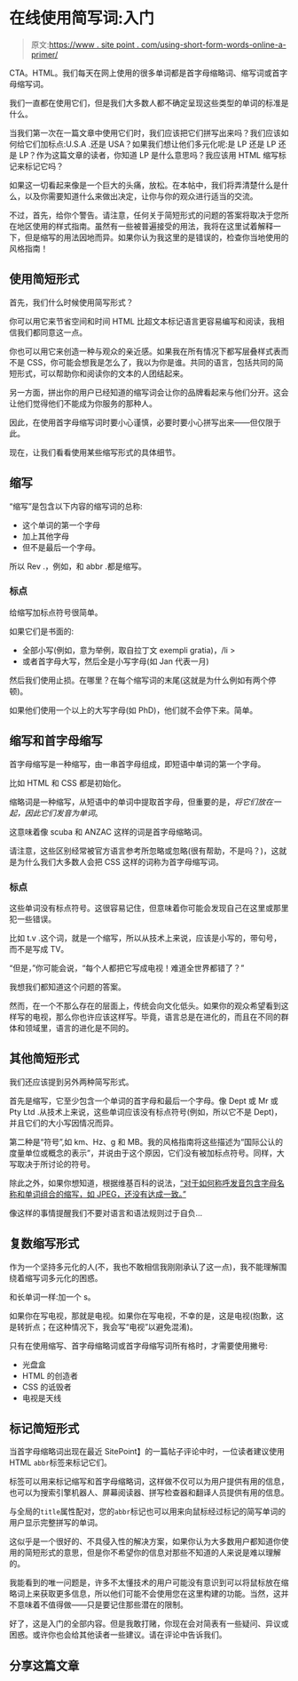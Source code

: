 # 在线使用简写词:入门

> 原文:[https://www . site point . com/using-short-form-words-online-a-primer/](https://www.sitepoint.com/using-short-form-words-online-a-primer/)

CTA。HTML。我们每天在网上使用的很多单词都是首字母缩略词、缩写词或首字母缩写词。

我们一直都在使用它们，但是我们大多数人都不确定呈现这些类型的单词的标准是什么。

当我们第一次在一篇文章中使用它们时，我们应该把它们拼写出来吗？我们应该如何给它们加标点:U.S.A .还是 USA？如果我们想让他们多元化呢:是 LP 还是 LP 还是 LP？作为这篇文章的读者，你知道 LP 是什么意思吗？我应该用 HTML 缩写标记来标记它吗？

如果这一切看起来像是一个巨大的头痛，放松。在本帖中，我们将弄清楚什么是什么，以及你需要知道什么来做出决定，让你与你的观众进行适当的交流。

不过，首先，给你个警告。请注意，任何关于简短形式的问题的答案将取决于您所在地区使用的样式指南。虽然有一些被普遍接受的用法，我将在这里试着解释一下，但是缩写的用法因地而异。如果你认为我这里的是错误的，检查你当地使用的风格指南！

## 使用简短形式

首先，我们什么时候使用简写形式？

你可以用它来节省空间和时间 HTML 比超文本标记语言更容易编写和阅读，我相信我们都同意这一点。

你也可以用它来创造一种与观众的亲近感。如果我在所有情况下都写层叠样式表而不是 CSS，你可能会想我是怎么了，我以为你是谁。共同的语言，包括共同的简短形式，可以帮助你和阅读你的文本的人团结起来。

另一方面，拼出你的用户已经知道的缩写词会让你的品牌看起来与他们分开。这会让他们觉得他们不能成为你服务的那种人。

因此，在使用首字母缩写词时要小心谨慎，必要时要小心拼写出来——但仅限于此。

现在，让我们看看使用某些缩写形式的具体细节。

## 缩写

“缩写”是包含以下内容的缩写词的总称:

*   这个单词的第一个字母
*   加上其他字母
*   但不是最后一个字母。

所以 Rev .，例如，和 abbr .都是缩写。

### 标点

给缩写加标点符号很简单。

如果它们是书面的:

*   全部小写(例如，意为举例，取自拉丁文 exempli gratia)，/li >
*   或者首字母大写，然后全是小写字母(如 Jan 代表一月)

然后我们使用止损。在哪里？在每个缩写词的末尾(这就是为什么例如有两个停顿)。

如果他们使用一个以上的大写字母(如 PhD)，他们就不会停下来。简单。

## 缩写和首字母缩写

首字母缩写是一种缩写，由一串首字母组成，即短语中单词的第一个字母。

比如 HTML 和 CSS 都是初始化。

缩略词是一种缩写，从短语中的单词中提取首字母，但重要的是，*将它们放在一起，因此它们发音为单词*。

这意味着像 scuba 和 ANZAC 这样的词是首字母缩略词。

请注意，这些区别经常被官方语言参考所忽略或忽略(很有帮助，不是吗？)，这就是为什么我们大多数人会把 CSS 这样的词称为首字母缩写词。

### 标点

这些单词没有标点符号。这很容易记住，但意味着你可能会发现自己在这里或那里犯一些错误。

比如 t.v .这个词，就是一个缩写，所以从技术上来说，应该是小写的，带句号，而不是写成 TV。

“但是，”你可能会说，“每个人都把它写成电视！难道全世界都错了？”

我想我们都知道这个问题的答案。

然而，在一个不那么存在的层面上，传统会向文化低头。如果你的观众希望看到这样写的电视，那么你也许应该这样写。毕竟，语言总是在进化的，而且在不同的群体和领域里，语言的进化是不同的。

## 其他简短形式

我们还应该提到另外两种简写形式。

首先是缩写，它至少包含一个单词的首字母和最后一个字母。像 Dept 或 Mr 或 Pty Ltd .从技术上来说，这些单词应该没有标点符号(例如，所以它不是 Dept)，并且它们的大小写因情况而异。

第二种是“符号”,如 km、Hz、g 和 MB。我的风格指南将这些描述为“国际公认的度量单位或概念的表示”，并说由于这个原因，它们没有被加标点符号。同样，大写取决于所讨论的符号。

除此之外，如果你想知道，根据维基百科的说法，[“对于如何称呼发音包含字母名称和单词组合的缩写，如 JPEG，还没有达成一致。”](http://en.wikipedia.org/wiki/Acronym)

像这样的事情提醒我们不要对语言和语法规则过于自负…

## 复数缩写形式

作为一个坚持多元化的人(不，我也不敢相信我刚刚承认了这一点)，我不能理解围绕着缩写词多元化的困惑。

和长单词一样:加一个 s。

如果你在写电视，那就是电视。如果你在写电视，不幸的是，这是电视(抱歉，这是转折点；在这种情况下，我会写“电视”以避免混淆)。

只有在使用缩写、首字母缩略词或首字母缩写词所有格时，才需要使用撇号:

*   光盘盒
*   HTML 的创造者
*   CSS 的诋毁者
*   电视是天线

## 标记简短形式

当首字母缩略词出现在最近 SitePoint】的一篇帖子评论中时，一位读者建议使用 HTML `abbr`标签来标记它们。

标签可以用来标记缩写和首字母缩略词，这样做不仅可以为用户提供有用的信息，也可以为搜索引擎机器人、屏幕阅读器、拼写检查器和翻译人员提供有用的信息。

与全局的`title`属性配对，您的`abbr`标记也可以用来向鼠标经过标记的简写单词的用户显示完整拼写的单词。

这似乎是一个很好的、不具侵入性的解决方案，如果你认为大多数用户都知道你使用的简短形式的意思，但是你不希望你的信息对那些不知道的人来说是难以理解的。

我能看到的唯一问题是，许多不太懂技术的用户可能没有意识到可以将鼠标放在缩略词上来获取更多信息，所以他们可能不会使用您在这里构建的功能。当然，这并不意味着不值得做——只是要记住那些潜在的限制。

好了，这是入门的全部内容。但是我敢打赌，你现在会对简表有一些疑问、异议或困惑。或许你也会给其他读者一些建议。请在评论中告诉我们。

## 分享这篇文章